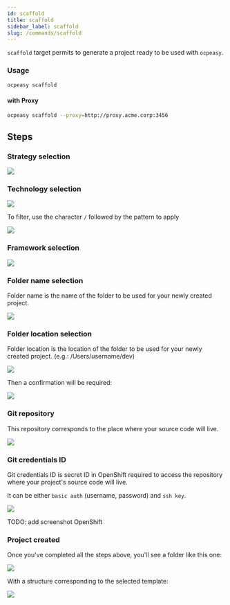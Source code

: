```yaml
---
id: scaffold
title: scaffold
sidebar_label: scaffold
slug: /commands/scaffold
---
```


`scaffold` target permits to generate a project ready to be used with `ocpeasy`.


### Usage

```bash
ocpeasy scaffold
```

#### with Proxy

```bash
ocpeasy scaffold --proxy=http://proxy.acme.corp:3456
```

## Steps

### Strategy selection

<img src='/img/scaffold/strategy-selection.png' class='shadow' />

### Technology selection

<img src='/img/scaffold/technology-selection.png' class='shadow' />

To filter, use the character `/` followed by the pattern to apply

<img src='/img/scaffold/filter-technology.png' class='shadow' />

### Framework selection

<img src='/img/scaffold/framework-selection.png' class='shadow' />

### Folder name selection

Folder name is the name of the folder to be used for your newly created project.

<img src='/img/scaffold/folder-name-selection.png' class='shadow' />

### Folder location selection

Folder location is the location of the folder to be used for your newly created project. (e.g.: /Users/username/dev)

<img src='/img/scaffold/folder-location-selection.png' class='shadow' />


Then a confirmation will be required:

<img src='/img/scaffold/scaffold-confirmation.png' class='shadow' />

### Git repository

This repository corresponds to the place where your source code will live.

<img src='/img/scaffold/source-code-repository.png' class='shadow' />

### Git credentials ID

Git credentials ID is secret ID in OpenShift required to access the repository where your project's source code will live.

It can be either `basic auth` (username, password) and `ssh key`.

<img src='/img/scaffold/source-code-credential-id.png' class='shadow' />

TODO: add screenshot OpenShift

### Project created

Once you've completed all the steps above, you'll see a folder like this one:

<img src='/img/scaffold/project-created.png' class='shadow' />

With a structure corresponding to the selected template:

<img src='/img/scaffold/project-created-structure.png' class='shadow' />